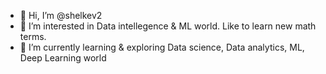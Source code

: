 - 👋 Hi, I’m @shelkev2
- 👀 I’m interested in Data intellegence & ML world. Like to learn new math terms.
- 🌱 I’m currently learning & exploring Data science, Data analytics, ML, Deep Learning world


<!---
shelkev2/shelkev2 is a ✨ special ✨ repository because its `README.md` (this file) appears on your GitHub profile.
You can click the Preview link to take a look at your changes.
--->
